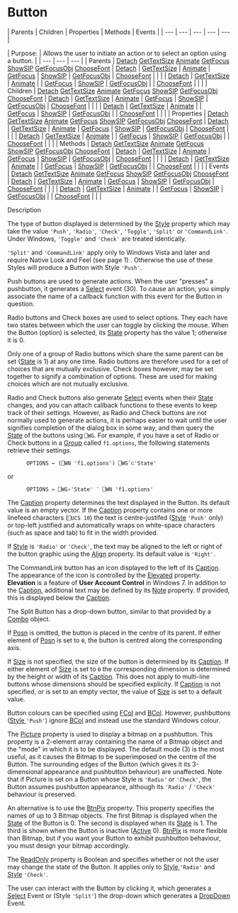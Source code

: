 




<h1 class="heading"><span class="name">Button</span></h1>
| Parents | Children | Properties | Methods | Events |
| --- | --- | --- | --- | ---  |

| Purpose: | Allows the user to initiate an action or to select an option using a button. |
| --- | --- | ---  |
| Parents | [Detach](./detach.md) [GetTextSize](./gettextsize.md) [Animate](./animate.md) [GetFocus](./getfocus.md) [ShowSIP](./showsip.md) [GetFocusObj](./getfocusobj.md) [ChooseFont](./choosefont.md) | [Detach](./detach.md) | [GetTextSize](./gettextsize.md) | [Animate](./animate.md) | [GetFocus](./getfocus.md) | [ShowSIP](./showsip.md) | [GetFocusObj](./getfocusobj.md) | [ChooseFont](./choosefont.md) |  |  |
| [Detach](./detach.md) | [GetTextSize](./gettextsize.md) | [Animate](./animate.md) |
| [GetFocus](./getfocus.md) | [ShowSIP](./showsip.md) | [GetFocusObj](./getfocusobj.md) |
| [ChooseFont](./choosefont.md) |  |  |
| Children | [Detach](./detach.md) [GetTextSize](./gettextsize.md) [Animate](./animate.md) [GetFocus](./getfocus.md) [ShowSIP](./showsip.md) [GetFocusObj](./getfocusobj.md) [ChooseFont](./choosefont.md) | [Detach](./detach.md) | [GetTextSize](./gettextsize.md) | [Animate](./animate.md) | [GetFocus](./getfocus.md) | [ShowSIP](./showsip.md) | [GetFocusObj](./getfocusobj.md) | [ChooseFont](./choosefont.md) |  |  |
| [Detach](./detach.md) | [GetTextSize](./gettextsize.md) | [Animate](./animate.md) |
| [GetFocus](./getfocus.md) | [ShowSIP](./showsip.md) | [GetFocusObj](./getfocusobj.md) |
| [ChooseFont](./choosefont.md) |  |  |
| Properties | [Detach](./detach.md) [GetTextSize](./gettextsize.md) [Animate](./animate.md) [GetFocus](./getfocus.md) [ShowSIP](./showsip.md) [GetFocusObj](./getfocusobj.md) [ChooseFont](./choosefont.md) | [Detach](./detach.md) | [GetTextSize](./gettextsize.md) | [Animate](./animate.md) | [GetFocus](./getfocus.md) | [ShowSIP](./showsip.md) | [GetFocusObj](./getfocusobj.md) | [ChooseFont](./choosefont.md) |  |  |
| [Detach](./detach.md) | [GetTextSize](./gettextsize.md) | [Animate](./animate.md) |
| [GetFocus](./getfocus.md) | [ShowSIP](./showsip.md) | [GetFocusObj](./getfocusobj.md) |
| [ChooseFont](./choosefont.md) |  |  |
| Methods | [Detach](./detach.md) [GetTextSize](./gettextsize.md) [Animate](./animate.md) [GetFocus](./getfocus.md) [ShowSIP](./showsip.md) [GetFocusObj](./getfocusobj.md) [ChooseFont](./choosefont.md) | [Detach](./detach.md) | [GetTextSize](./gettextsize.md) | [Animate](./animate.md) | [GetFocus](./getfocus.md) | [ShowSIP](./showsip.md) | [GetFocusObj](./getfocusobj.md) | [ChooseFont](./choosefont.md) |  |  |
| [Detach](./detach.md) | [GetTextSize](./gettextsize.md) | [Animate](./animate.md) |
| [GetFocus](./getfocus.md) | [ShowSIP](./showsip.md) | [GetFocusObj](./getfocusobj.md) |
| [ChooseFont](./choosefont.md) |  |  |
| Events | [Detach](./detach.md) [GetTextSize](./gettextsize.md) [Animate](./animate.md) [GetFocus](./getfocus.md) [ShowSIP](./showsip.md) [GetFocusObj](./getfocusobj.md) [ChooseFont](./choosefont.md) | [Detach](./detach.md) | [GetTextSize](./gettextsize.md) | [Animate](./animate.md) | [GetFocus](./getfocus.md) | [ShowSIP](./showsip.md) | [GetFocusObj](./getfocusobj.md) | [ChooseFont](./choosefont.md) |  |  |
| [Detach](./detach.md) | [GetTextSize](./gettextsize.md) | [Animate](./animate.md) |
| [GetFocus](./getfocus.md) | [ShowSIP](./showsip.md) | [GetFocusObj](./getfocusobj.md) |
| [ChooseFont](./choosefont.md) |  |  |


Description


The type of button displayed is determined by the [Style](./style.md) property which may take the value `'Push'`, `'Radio'`, `'Check'`, `'Toggle'`, `'Split'` or `'CommandLink'`. Under Windows, `'Toggle'` and `'Check'` are treated identically.



`'Split'` and `'CommandLink'` apply only to Windows Vista and later and require  Native Look and Feel 
(see page 1)
. Otherwise the use of these Styles will produce a Button with Style `'Push'`.


Push buttons are used to generate actions. When the user "presses" a pushbutton, it generates a [Select](./select.md) event (30). To cause an action, you simply associate the name of a callback function with this event for the Button in question.


Radio buttons and Check boxes are used to select options. They each have two states between which the user can toggle by clicking the mouse. When the Button (option) is selected, its [State](./state.md) property has the value 1; otherwise it is 0.


Only one of a group of Radio buttons which share the same parent can be set ([State](./state.md) is 1) at any one time. Radio buttons are therefore used for a set of choices that are mutually exclusive. Check boxes however, may be set together to signify a combination of options. These are used for making choices which are not mutually exclusive.


Radio and Check buttons also generate [Select](./select.md) events when their [State](./state.md) changes, and you can attach callback functions to these events to keep track of their settings. However, as Radio and Check buttons are not normally used to generate actions, it is perhaps easier to wait until the user signifies completion of the dialog box in some way, and then query the [State](./state.md) of the buttons using `⎕WG`. For example, if you have a set of Radio or Check buttons in a [Group](group.md) called `f1.options`, the following statements retrieve their settings.
```apl
      OPTIONS ← (⎕WN 'f1.options') ⎕WG¨⊂'State'
```


or
```apl
      OPTIONS ← ⎕WG∘'State' ¨ ⎕WN 'f1.options'
```


The [Caption](./caption.md) property determines the text displayed in the Button. Its default value is an empty vector. If the [Caption](./caption.md) property contains one or more linefeed characters (`⎕UCS 10`) the text is centre-justifed ([Style](./style.md) `'Push'` only) or top-left justified and automatically wraps on white-space characters (such as space and tab) to fit in the width provided.


If [Style](./style.md) is `'Radio'` or `'Check'`, the text may be aligned to the left or right of the button graphic using the [Align](./align.md) property. Its default value is `'Right'`.


The CommandLink button has an icon displayed to the left of its [Caption](./caption.md). The appearance of the icon is controlled by the  [Elevated](./elevated.md) property. **Elevation** is a feature of **User Account Control** in Windows 7. In addition to the [Caption](./caption.md), additional text may be defined by its [Note](./note.md) property. If provided, this is displayed below the [Caption](./caption.md).


The Split Button has a drop-down button, similar to that provided by a [Combo](combo.md) object.


If [Posn](./posn.md) is omitted, the button is placed in the centre of its parent. If either element of [Posn](./posn.md) is set to `⍬`, the button is centred along the corresponding axis.


If [Size](./size.md) is not specified, the size of the button is determined by its [Caption](./caption.md). If either element of [Size](./size.md) is set to `⍬` the corresponding dimension is determined by the height or width of its [Caption](./caption.md). This does not apply to multi-line buttons whose dimensions should be specified explicity. If [Caption](./caption.md) is not specified, or is set to an empty vector, the value of [Size](./size.md) is set to a default value.


Button colours can be specified using [FCol](./fcol.md) and [BCol](./bcol.md). However, pushbuttons ([Style ](./style.md)`'Push'`) ignore [BCol](./bcol.md) and instead use the standard Windows colour.


The [Picture](./picture.md) property is used to display a bitmap on a pushbutton. This property is a 2-element array containing the name of a Bitmap object and the "mode" in which it is to be displayed. The default mode (3) is the most useful, as it causes the Bitmap to be superimposed on the centre of the Button. The surrounding edges of the Button (which gives it its 3-dimensional appearance and pushbutton behaviour) are unaffected. Note that if Picture is set on a Button whose Style is `'Radio'` or `'Check'`, the Button assumes pushbutton appearance, although its `'Radio'` /       `'Check'` behaviour is preserved.


An alternative is to use the [BtnPix](./btnpix.md) property. This property specifies the names of up to 3 Bitmap objects. The first Bitmap is displayed when the [State](./state.md) of the Button is 0. The second is displayed when its [State](./state.md) is 1. The third is shown when the Button is inactive ([Active](./active.md) 0). [BtnPix](./btnpix.md) is more flexible than Bitmap, but if you want your Button to exhibit pushbutton behaviour, you must design your bitmap accordingly.


The [ReadOnly](./readonly.md) property is Boolean and specifies whether or not the user may change the state of the Button. It applies only to [Style ](./style.md)`'Radio'` and [Style](./style.md) `'Check'`.


The user can interact with the Button by clicking it, which generates a [Select](./select.md) Event  or (Style `'Split'`) the drop-down which generates a [DropDown](./dropdown.md) Event.


